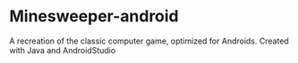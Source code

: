 # Minesweeper-android
A recreation of the classic computer game, optimized for Androids.
Created with Java and AndroidStudio
